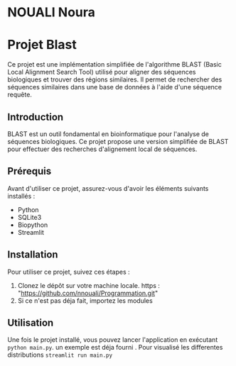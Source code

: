 # NOUALI Noura 
# Projet Blast

Ce projet est une implémentation simplifiée de l'algorithme BLAST (Basic Local Alignment Search Tool) utilisé pour aligner des séquences biologiques et trouver des régions similaires. Il permet de rechercher des séquences similaires dans une base de données à l'aide d'une séquence requête.


## Introduction

BLAST est un outil fondamental en bioinformatique pour l'analyse de séquences biologiques. Ce projet propose une version simplifiée de BLAST pour effectuer des recherches d'alignement local de séquences.

## Prérequis

Avant d'utiliser ce projet, assurez-vous d'avoir les éléments suivants installés :

- Python 
- SQLite3
- Biopython
- Streamlit 

## Installation

Pour utiliser ce projet, suivez ces étapes :

1. Clonez le dépôt sur votre machine locale. 
    https : "https://github.com/nnouali/Programmation.git"
2. Si ce n'est pas déja fait, importez les modules

## Utilisation

Une fois le projet installé, vous pouvez lancer l'application en exécutant `python main.py`. 
un exemple est déja fourni .
Pour visualisé les differentes distributions `streamlit run main.py`